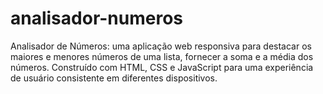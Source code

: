 # analisador-numeros
 Analisador de Números: uma aplicação web responsiva para destacar os maiores e menores números de uma lista, fornecer a soma e a média dos números. Construído com HTML, CSS e JavaScript para uma experiência de usuário consistente em diferentes dispositivos.
